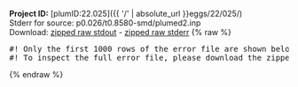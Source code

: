 **Project ID:** [plumID:22.025]({{ '/' | absolute_url }}eggs/22/025/)  
Stderr for source:  p0.026/t0.8580-smd/plumed2.inp   
Download: [zipped raw stdout](plumed2.inp.plumed.stdout.txt.zip) - [zipped raw stderr](plumed2.inp.plumed.stderr.txt.zip) 
{% raw %}
<pre>
#! Only the first 1000 rows of the error file are shown below
#! To inspect the full error file, please download the zipped raw stderr file above
</pre>
{% endraw %}
